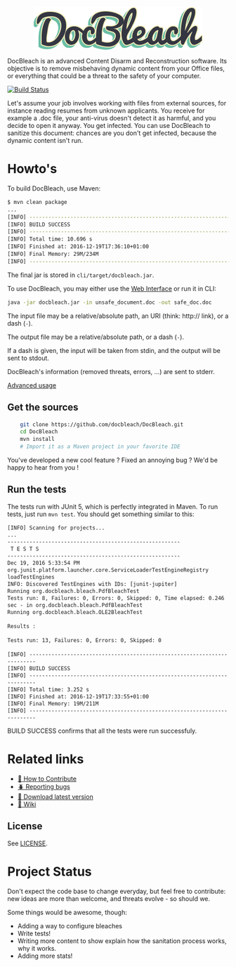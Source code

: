 <p align="center">
  <img src="logo.png"/>
</p>


DocBleach is an advanced Content Disarm and Reconstruction software.
Its objective is to remove misbehaving dynamic content from your Office
files, or everything that could be a threat to the safety of your computer.

[![Build Status][travis_img]][travis_link]

Let's assume your job involves working with files from external sources, for
instance reading resumes from unknown applicants. You receive for example a .doc
file, your anti-virus doesn't detect it as harmful, and you decide to open it
anyway. You get infected.
You can use DocBleach to sanitize this document: chances are you don't get
infected, because the dynamic content isn't run.

# Howto's
To build DocBleach, use Maven:
```bash
$ mvn clean package
...
[INFO] ------------------------------------------------------------------------
[INFO] BUILD SUCCESS
[INFO] ------------------------------------------------------------------------
[INFO] Total time: 10.696 s
[INFO] Finished at: 2016-12-19T17:36:10+01:00
[INFO] Final Memory: 29M/234M
[INFO] ------------------------------------------------------------------------
```
The final jar is stored in `cli/target/docbleach.jar`.


To use DocBleach, you may either use the [Web Interface][webI] or run it in CLI:
```bash
java -jar docbleach.jar -in unsafe_document.doc -out safe_doc.doc
```

The input file may be a relative/absolute path, an URI (think: http:// link),
or a dash (`-`).

The output file may be a relative/absolute path, or a dash (`-`).

If a dash is given, the input will be taken from stdin, and the output will be
sent to stdout.

DocBleach's information (removed threats, errors, ...) are sent to stderr.

[Advanced usage][wiki-adv-usage]

## Get the sources

```bash
    git clone https://github.com/docbleach/DocBleach.git
    cd DocBleach
    mvn install
    # Import it as a Maven project in your favorite IDE
```

You've developed a new cool feature ? Fixed an annoying bug ? We'd be happy
to hear from you !

## Run the tests
The tests run with JUnit 5, which is perfectly integrated in Maven.
To run tests, just run `mvn test`. You should get something similar to this:

```
[INFO] Scanning for projects...
...
-------------------------------------------------------
 T E S T S
-------------------------------------------------------
Dec 19, 2016 5:33:54 PM org.junit.platform.launcher.core.ServiceLoaderTestEngineRegistry loadTestEngines
INFO: Discovered TestEngines with IDs: [junit-jupiter]
Running org.docbleach.bleach.PdfBleachTest
Tests run: 8, Failures: 0, Errors: 0, Skipped: 0, Time elapsed: 0.246 sec - in org.docbleach.bleach.PdfBleachTest
Running org.docbleach.bleach.OLE2BleachTest

Results :

Tests run: 13, Failures: 0, Errors: 0, Skipped: 0

[INFO] ------------------------------------------------------------------------
[INFO] BUILD SUCCESS
[INFO] ------------------------------------------------------------------------
[INFO] Total time: 3.252 s
[INFO] Finished at: 2016-12-19T17:33:55+01:00
[INFO] Final Memory: 19M/211M
[INFO] ------------------------------------------------------------------------
```

BUILD SUCCESS confirms that all the tests were run successfuly.


# Related links

 * [:wrench: How to Contribute][contribute]
 * [:beetle: Reporting bugs][issues]
 * [:gem: Download latest version][release-page]
 * [:mag_right: Wiki][wiki]

## License

See [LICENSE][license].


# Project Status

Don't expect the code base to change everyday, but feel free to contribute: new ideas are more than
welcome,  and threats evolve - so should we.

Some things would be awesome, though:
- Adding a way to configure bleaches
- Write tests!
- Writing more content to show explain how the sanitation process works, why it works.
- Adding more stats!



[release-page]: https://github.com/docbleach/docbleach/releases
[webI]: https://github.com/docbleach/DocBleach-Web
[travis_img]: https://api.travis-ci.org/docbleach/DocBleach.svg?branch=master
[travis_link]: https://travis-ci.org/docbleach/DocBleach
[issues]: https://github.com/docbleach/DocBleach/issues
[contribute]: https://github.com/docbleach/DocBleach/blob/master/CONTRIBUTING.md
[license]: https://github.com/docbleach/DocBleach/blob/master/LICENSE
[wiki]: https://github.com/docbleach/DocBleach/wiki
[wiki-adv-usage]: https://github.com/docbleach/DocBleach/wiki/Advanced-usage
